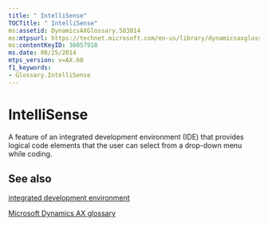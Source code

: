 ```yaml
---
title: " IntelliSense"
TOCTitle: " IntelliSense"
ms:assetid: DynamicsAXGlossary.583814
ms:mtpsurl: https://technet.microsoft.com/en-us/library/dynamicsaxglossary.583814(v=AX.60)
ms:contentKeyID: 36057918
ms.date: 08/25/2014
mtps_version: v=AX.60
f1_keywords:
- Glossary.IntelliSense
---
```


# IntelliSense

A feature of an integrated development environment (IDE) that provides logical code elements that the user can select from a drop-down menu while coding.

## See also

[integrated development environment](integrated-development-environment.md)

[Microsoft Dynamics AX glossary](glossary/microsoft-dynamics-ax-glossary.md)

  


